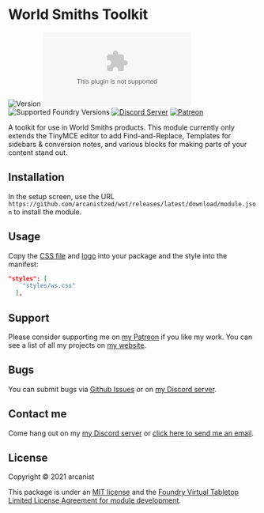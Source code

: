 # World Smiths Toolkit

![Version](https://img.shields.io/github/v/tag/arcanistzed/wst?label=Version&style=flat-square&color=2577a1) ![Latest Release Download Count](https://img.shields.io/github/downloads/arcanistzed/wst/latest/module.zip?label=Downloads&style=flat-square&color=9b43a8) ![Supported Foundry Versions](https://img.shields.io/endpoint?url=https://foundryshields.com/version?url=https://raw.githubusercontent.com/arcanistzed/wst/main/module.json&style=flat-square&color=ff6400) [![Discord Server](https://img.shields.io/badge/-Discord-%232c2f33?style=flat-square&logo=discord)](https://discord.gg/AAkZWWqVav) [![Patreon](https://img.shields.io/badge/-Patreon-%23141518?style=flat-square&logo=patreon)](https://www.patreon.com/bePatron?u=15896855)

A toolkit for use in World Smiths products. This module currently only extends the TinyMCE editor to add Find-and-Replace, Templates for sidebars & conversion notes, and various blocks for making parts of your content stand out.

## Installation

In the setup screen, use the URL `https://github.com/arcanistzed/wst/releases/latest/download/module.json` to install the module.

## Usage

Copy the [CSS file](./styles/ws.css) and [logo](./styles/ws.svg) into your package and the style into the manifest:

```json
"styles": [
    "styles/ws.css"
  ],
```

## Support

Please consider supporting me on [my Patreon](https://patreon.com/arcanistzed) if you like my work. You can see a list of all my projects on [my website](https://arcanist.me).

## Bugs

You can submit bugs via [Github Issues](https://github.com/arcanistzed/wst/issues/new/choose) or on [my Discord server](https://discord.gg/AAkZWWqVav).

## Contact me

Come hang out on my [my Discord server](https://discord.gg/AAkZWWqVav) or [click here to send me an email](mailto:arcanistzed@gmail.com?subject=World%20Smiths%20Toolkit%20module%20for%20Foundry%20VTT).

## License

Copyright © 2021 arcanist

This package is under an [MIT license](LICENSE) and the [Foundry Virtual Tabletop Limited License Agreement for module development](https://foundryvtt.com/article/license/).
